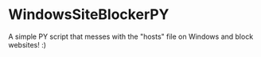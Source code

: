 # WindowsSiteBlockerPY
A simple PY script that messes with the "hosts" file on Windows and block websites! :) 
